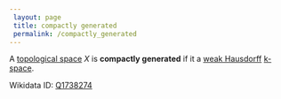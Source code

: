 ```yaml
---
 layout: page
 title: compactly generated
 permalink: /compactly_generated
---
```

A [topological space](https://defsmath.github.io/DefsMath/topological_space) $X$ is **compactly generated** if it a [weak Hausdorff](https://defsmath.github.io/DefsMath/weak_Hausdorff) [k-space](https://defsmath.github.io/DefsMath/k-space).

Wikidata ID: [Q1738274](https://www.wikidata.org/wiki/Q1738274)